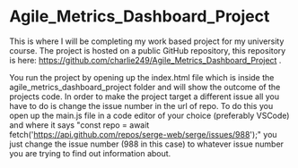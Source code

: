 # Agile_Metrics_Dashboard_Project
This is where I will be completing my work based project for my university course. The project is hosted on a public GitHub repository, this repository is here: https://github.com/charlie249/Agile_Metrics_Dashboard_Project .

You run the project by opening up the index.html file which is inside the agile_metrics_dashboard_project folder and will show the outcome of the projects code. In order to make the project target a different issue all you have to do is change the issue number in the url of repo. To do this you open up the main.js file in a code editor of your choice (preferably VSCode) and where it says "const repo = await fetch('https://api.github.com/repos/serge-web/serge/issues/988');" you just change the issue number (988 in this case) to whatever issue number you are trying to find out information about. 

